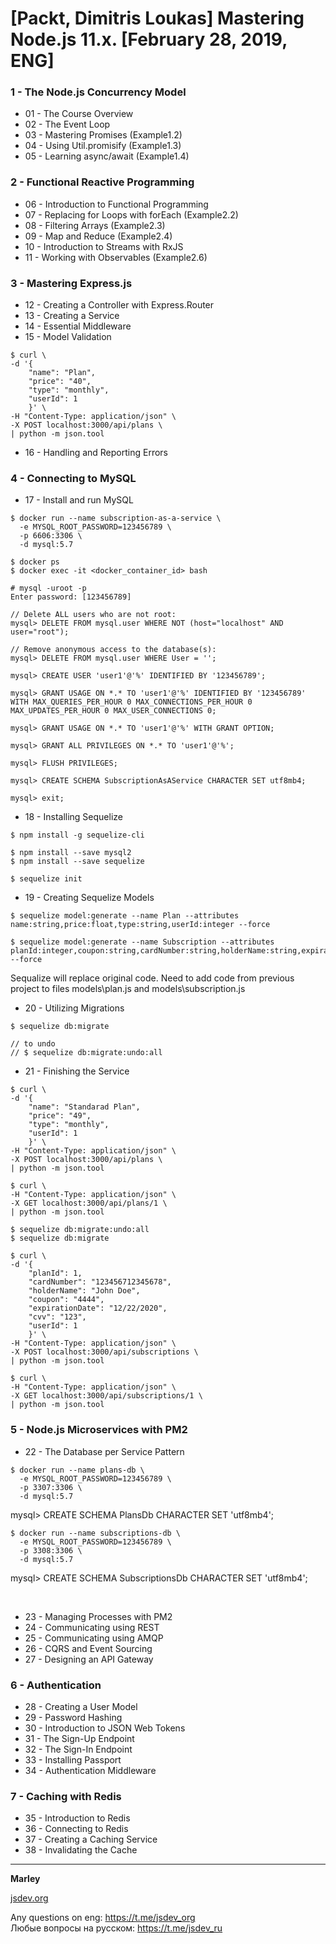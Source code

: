 # [Packt, Dimitris Loukas] Mastering Node.js 11.x. [February 28, 2019, ENG]

### 1 - The Node.js Concurrency Model

- 01 - The Course Overview
- 02 - The Event Loop
- 03 - Mastering Promises (Example1.2)
- 04 - Using Util.promisify (Example1.3)
- 05 - Learning async/await (Example1.4)

### 2 - Functional Reactive Programming

- 06 - Introduction to Functional Programming
- 07 - Replacing for Loops with forEach (Example2.2)
- 08 - Filtering Arrays (Example2.3)
- 09 - Map and Reduce (Example2.4)
- 10 - Introduction to Streams with RxJS
- 11 - Working with Observables (Example2.6)

### 3 - Mastering Express.js

- 12 - Creating a Controller with Express.Router
- 13 - Creating a Service
- 14 - Essential Middleware
- 15 - Model Validation

```
$ curl \
-d '{
    "name": "Plan",
    "price": "40",
    "type": "monthly",
    "userId": 1
    }' \
-H "Content-Type: application/json" \
-X POST localhost:3000/api/plans \
| python -m json.tool
```

- 16 - Handling and Reporting Errors

### 4 - Connecting to MySQL

- 17 - Install and run MySQL

```
$ docker run --name subscription-as-a-service \
  -e MYSQL_ROOT_PASSWORD=123456789 \
  -p 6606:3306 \
  -d mysql:5.7
```

```
$ docker ps
$ docker exec -it <docker_container_id> bash

# mysql -uroot -p
Enter password: [123456789]

// Delete ALL users who are not root:
mysql> DELETE FROM mysql.user WHERE NOT (host="localhost" AND user="root");

// Remove anonymous access to the database(s):
mysql> DELETE FROM mysql.user WHERE User = '';

mysql> CREATE USER 'user1'@'%' IDENTIFIED BY '123456789';

mysql> GRANT USAGE ON *.* TO 'user1'@'%' IDENTIFIED BY '123456789' WITH MAX_QUERIES_PER_HOUR 0 MAX_CONNECTIONS_PER_HOUR 0 MAX_UPDATES_PER_HOUR 0 MAX_USER_CONNECTIONS 0;

mysql> GRANT USAGE ON *.* TO 'user1'@'%' WITH GRANT OPTION;

mysql> GRANT ALL PRIVILEGES ON *.* TO 'user1'@'%';

mysql> FLUSH PRIVILEGES;

```

```
mysql> CREATE SCHEMA SubscriptionAsAService CHARACTER SET utf8mb4;

mysql> exit;
```

- 18 - Installing Sequelize

```
$ npm install -g sequelize-cli

$ npm install --save mysql2
$ npm install --save sequelize

```

```
$ sequelize init
```

- 19 - Creating Sequelize Models

```
$ sequelize model:generate --name Plan --attributes name:string,price:float,type:string,userId:integer --force
```

```
$ sequelize model:generate --name Subscription --attributes planId:integer,coupon:string,cardNumber:string,holderName:string,expirationDate:string,cvv:string --force
```

Sequalize will replace original code. Need to add code from previous project to files models\plan.js and models\subscription.js

- 20 - Utilizing Migrations

```
$ sequelize db:migrate

// to undo
// $ sequelize db:migrate:undo:all
```

- 21 - Finishing the Service

```
$ curl \
-d '{
    "name": "Standarad Plan",
    "price": "49",
    "type": "monthly",
    "userId": 1
    }' \
-H "Content-Type: application/json" \
-X POST localhost:3000/api/plans \
| python -m json.tool
```

```
$ curl \
-H "Content-Type: application/json" \
-X GET localhost:3000/api/plans/1 \
| python -m json.tool
```

```
$ sequelize db:migrate:undo:all
$ sequelize db:migrate
```

```
$ curl \
-d '{
    "planId": 1,
    "cardNumber": "123456712345678",
    "holderName": "John Doe",
    "coupon": "4444",
    "expirationDate": "12/22/2020",
    "cvv": "123",
    "userId": 1
    }' \
-H "Content-Type: application/json" \
-X POST localhost:3000/api/subscriptions \
| python -m json.tool
```

```
$ curl \
-H "Content-Type: application/json" \
-X GET localhost:3000/api/subscriptions/1 \
| python -m json.tool
```

### 5 - Node.js Microservices with PM2

- 22 - The Database per Service Pattern

```
$ docker run --name plans-db \
  -e MYSQL_ROOT_PASSWORD=123456789 \
  -p 3307:3306 \
  -d mysql:5.7
```

mysql> CREATE SCHEMA PlansDb CHARACTER SET 'utf8mb4';

```
$ docker run --name subscriptions-db \
  -e MYSQL_ROOT_PASSWORD=123456789 \
  -p 3308:3306 \
  -d mysql:5.7
```

mysql> CREATE SCHEMA SubscriptionsDb CHARACTER SET 'utf8mb4';

<br/>

- 23 - Managing Processes with PM2
- 24 - Communicating using REST
- 25 - Communicating using AMQP
- 26 - CQRS and Event Sourcing
- 27 - Designing an API Gateway

### 6 - Authentication

- 28 - Creating a User Model
- 29 - Password Hashing
- 30 - Introduction to JSON Web Tokens
- 31 - The Sign-Up Endpoint
- 32 - The Sign-In Endpoint
- 33 - Installing Passport
- 34 - Authentication Middleware

### 7 - Caching with Redis

- 35 - Introduction to Redis
- 36 - Connecting to Redis
- 37 - Creating a Caching Service
- 38 - Invalidating the Cache

---

**Marley**

<a href="https://jsdev.org">jsdev.org</a>

Any questions on eng: https://t.me/jsdev_org  
Любые вопросы на русском: https://t.me/jsdev_ru
